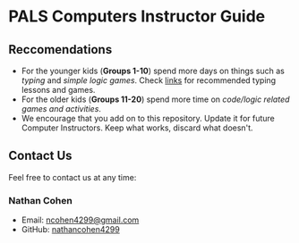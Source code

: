 # PALS Computers Instructor Guide
## Reccomendations
* For the younger kids (**Groups 1-10**) spend more days on things such as _typing_ and _simple logic games_. Check [links](../Links.md) for recommended typing lessons and games.
* For the older kids (**Groups 11-20**) spend more time on _code/logic related games and activities_.
* We encourage that you add on to this repository. Update it for future Computer Instructors. Keep what works, discard what doesn't.

## Contact Us
Feel free to contact us at any time:
### Nathan Cohen
* Email: ncohen4299@gmail.com
* GitHub: [nathancohen4299](https://github.com/nathancohen4299)
